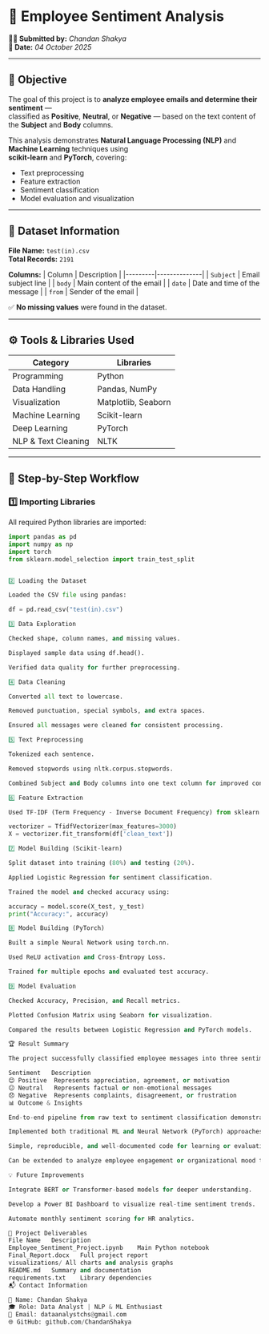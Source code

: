 # 📘 **Employee Sentiment Analysis**

**👨‍💻 Submitted by:** *Chandan Shakya*  
**📅 Date:** *04 October 2025*  

---

## 🧠 **Objective**

The goal of this project is to **analyze employee emails and determine their sentiment** —  
classified as **Positive**, **Neutral**, or **Negative** — based on the text content of the **Subject** and **Body** columns.

This analysis demonstrates **Natural Language Processing (NLP)** and **Machine Learning** techniques using  
**scikit-learn** and **PyTorch**, covering:
- Text preprocessing  
- Feature extraction  
- Sentiment classification  
- Model evaluation and visualization

---

## 📂 **Dataset Information**

**File Name:** `test(in).csv`  
**Total Records:** `2191`  

**Columns:**
| Column | Description |
|---------|--------------|
| `Subject` | Email subject line |
| `body` | Main content of the email |
| `date` | Date and time of the message |
| `from` | Sender of the email |

✅ **No missing values** were found in the dataset.

---

## ⚙️ **Tools & Libraries Used**

| Category | Libraries |
|-----------|------------|
| Programming | Python |
| Data Handling | Pandas, NumPy |
| Visualization | Matplotlib, Seaborn |
| Machine Learning | Scikit-learn |
| Deep Learning | PyTorch |
| NLP & Text Cleaning | NLTK |

---

## 🧹 **Step-by-Step Workflow**

### 1️⃣ **Importing Libraries**
All required Python libraries are imported:
```python
import pandas as pd
import numpy as np
import torch
from sklearn.model_selection import train_test_split


2️⃣ Loading the Dataset

Loaded the CSV file using pandas:

df = pd.read_csv("test(in).csv")

3️⃣ Data Exploration

Checked shape, column names, and missing values.

Displayed sample data using df.head().

Verified data quality for further preprocessing.

4️⃣ Data Cleaning

Converted all text to lowercase.

Removed punctuation, special symbols, and extra spaces.

Ensured all messages were cleaned for consistent processing.

5️⃣ Text Preprocessing

Tokenized each sentence.

Removed stopwords using nltk.corpus.stopwords.

Combined Subject and Body columns into one text column for improved context.

6️⃣ Feature Extraction

Used TF-IDF (Term Frequency - Inverse Document Frequency) from sklearn to convert text into numeric format:

vectorizer = TfidfVectorizer(max_features=3000)
X = vectorizer.fit_transform(df['clean_text'])

7️⃣ Model Building (Scikit-learn)

Split dataset into training (80%) and testing (20%).

Applied Logistic Regression for sentiment classification.

Trained the model and checked accuracy using:

accuracy = model.score(X_test, y_test)
print("Accuracy:", accuracy)

8️⃣ Model Building (PyTorch)

Built a simple Neural Network using torch.nn.

Used ReLU activation and Cross-Entropy Loss.

Trained for multiple epochs and evaluated test accuracy.

9️⃣ Model Evaluation

Checked Accuracy, Precision, and Recall metrics.

Plotted Confusion Matrix using Seaborn for visualization.

Compared the results between Logistic Regression and PyTorch models.

🏆 Result Summary

The project successfully classified employee messages into three sentiment categories:

Sentiment	Description
😊 Positive	Represents appreciation, agreement, or motivation
😐 Neutral	Represents factual or non-emotional messages
😞 Negative	Represents complaints, disagreement, or frustration
📊 Outcome & Insights

End-to-end pipeline from raw text to sentiment classification demonstrated.

Implemented both traditional ML and Neural Network (PyTorch) approaches.

Simple, reproducible, and well-documented code for learning or evaluation.

Can be extended to analyze employee engagement or organizational mood trends.

💡 Future Improvements

Integrate BERT or Transformer-based models for deeper understanding.

Develop a Power BI Dashboard to visualize real-time sentiment trends.

Automate monthly sentiment scoring for HR analytics.

🧾 Project Deliverables
File Name	Description
Employee_Sentiment_Project.ipynb	Main Python notebook
Final_Report.docx	Full project report
visualizations/	All charts and analysis graphs
README.md	Summary and documentation
requirements.txt	Library dependencies
📬 Contact Information

👤 Name: Chandan Shakya
🎓 Role: Data Analyst | NLP & ML Enthusiast
📧 Email: dataanalystchs@gmail.com
🌐 GitHub: github.com/ChandanShakya
